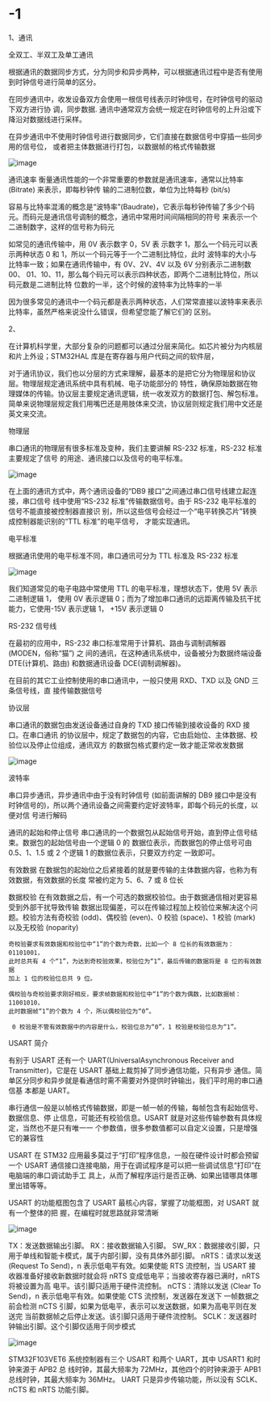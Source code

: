 # -1

1、通讯

全双工、半双工及单工通讯

根据通讯的数据同步方式，分为同步和异步两种，可以根据通讯过程中是否有使用到时钟信号进行简单的区分。

在同步通讯中，收发设备双方会使用一根信号线表示时钟信号，在时钟信号的驱动下双方进行协
调，同步数据.
通讯中通常双方会统一规定在时钟信号的上升沿或下降沿对数据线进行采样。

在异步通讯中不使用时钟信号进行数据同步，它们直接在数据信号中穿插一些同步用的信号位，
或者把主体数据进行打包，以数据帧的格式传输数据

![image](https://github.com/user-attachments/assets/62eefaba-5c8a-45c1-8090-95b23d14b873)


通讯速率
衡量通讯性能的一个非常重要的参数就是通讯速率，通常以比特率 (Bitrate) 来表示，即每秒钟传
输的二进制位数，单位为比特每秒 (bit/s)

容易与比特率混淆的概念是“波特率”(Baudrate)，它表示每秒钟传输了多少个码元。而码元是通讯信号调制的概念，通讯中常用时间间隔相同的符号
来表示一个二进制数字，这样的信号称为码元

如常见的通讯传输中，用 0V 表示数字 0，5V 表
示数字 1，那么一个码元可以表示两种状态 0 和 1，所以一个码元等于一个二进制比特位，此时
波特率的大小与比特率一致；如果在通讯传输中，有 0V、2V、4V 以及 6V 分别表示二进制数 00、
01、10、11，那么每个码元可以表示四种状态，即两个二进制比特位，所以码元数是二进制比特
位数的一半，这个时候的波特率为比特率的一半

因为很多常见的通讯中一个码元都是表示两种状态，人们常常直接以波特率来表示比特率，虽然严格来说没什么错误，但希望您能了解它们的
区别。

2、

在计算机科学里，大部分复杂的问题都可以通过分层来简化。如芯片被分为内核层和片上外设；STM32HAL 库是在寄存器与用户代码之间的软件层，

对于通讯协议，我们也以分层的方式来理解，最基本的是把它分为物理层和协议层。物理层规定通讯系统中具有机械、电子功能部分的
特性，确保原始数据在物理媒体的传输。协议层主要规定通讯逻辑，统一收发双方的数据打包、解包标准。简单来说物理层规定我们用嘴巴还是用肢体来交流，协议层则规定我们用中文还是英文来交流。

物理层

串口通讯的物理层有很多标准及变种，我们主要讲解 RS-232 标准，RS-232 标准主要规定了信号
的用途、通讯接口以及信号的电平标准。

![image](https://github.com/user-attachments/assets/831cc7eb-ace0-45c2-94cc-bca65f20a65a)

在上面的通讯方式中，两个通讯设备的“DB9 接口”之间通过串口信号线建立起连接，串口信号
线中使用“RS-232 标准”传输数据信号。由于 RS-232 电平标准的信号不能直接被控制器直接识
别，所以这些信号会经过一个“电平转换芯片”转换成控制器能识别的“TTL 标准”的电平信号，
才能实现通讯。

电平标准

根据通讯使用的电平标准不同，串口通讯可分为 TTL 标准及 RS-232 标准

![image](https://github.com/user-attachments/assets/a5771caa-49e4-4dd6-a43c-a881933c3482)

我们知道常见的电子电路中常使用 TTL 的电平标准，理想状态下，使用 5V 表示二进制逻辑 1，
使用 0V 表示逻辑 0；而为了增加串口通讯的远距离传输及抗干扰能力，它使用-15V 表示逻辑 1，
+15V 表示逻辑 0


RS-232 信号线

  在最初的应用中，RS-232 串口标准常用于计算机、路由与调制调解器 (MODEN，俗称“猫”) 之
  间的通讯，在这种通讯系统中，设备被分为数据终端设备 DTE(计算机、路由) 和数据通讯设备
  DCE(调制调解器)。

在目前的其它工业控制使用的串口通讯中，一般只使用 RXD、TXD 以及 GND 三条信号线，直
接传输数据信号

协议层

串口通讯的数据包由发送设备通过自身的 TXD 接口传输到接收设备的 RXD 接口。在串口通讯
的协议层中，规定了数据包的内容，它由启始位、主体数据、校验位以及停止位组成，通讯双方
的数据包格式要约定一致才能正常收发数据

![image](https://github.com/user-attachments/assets/a773655e-f134-403f-85a5-c7489ed47245)

波特率

串口异步通讯，异步通讯中由于没有时钟信号 (如前面讲解的 DB9 接口中是没有时钟信号的)，所以两个通讯设备之间需要约定好波特率，即每个码元的长度，以便对信
号进行解码

  通讯的起始和停止信号
      串口通讯的一个数据包从起始信号开始，直到停止信号结束。数据包的起始信号由一个逻辑 0 的
      数据位表示，而数据包的停止信号可由 0.5、1、1.5 或 2 个逻辑 1 的数据位表示，只要双方约定
      一致即可。
	  
  有效数据
      在数据包的起始位之后紧接着的就是要传输的主体数据内容，也称为有效数据，有效数据的长度
      常被约定为 5、6、7 或 8 位长
	  
  数据校验
  	  在有效数据之后，有一个可选的数据校验位。由于数据通信相对更容易受到外部干扰导致传输
	  数据出现偏差，可以在传输过程加上校验位来解决这个问题。校验方法有奇校验 (odd)、偶校验
	 (even)、0 校验 (space)、1 校验 (mark) 以及无校验 (noparity)
  
  	奇校验要求有效数据和校验位中“1”的个数为奇数，比如一个 8 位长的有效数据为：01101001，
  	此时总共有 4 个“1”，为达到奇校验效果，校验位为“1”，最后传输的数据将是 8 位的有效数据
  	加上 1 位的校验位总共 9 位。

 	偶校验与奇校验要求刚好相反，要求帧数据和校验位中“1”的个数为偶数，比如数据帧：11001010，
 	此时数据帧“1”的个数为 4 个，所以偶校验位为“0”。
 
	 0 校验是不管有效数据中的内容是什么，校验位总为“0”，1 校验是校验位总为“1”。

USART 简介

有别于 USART 还有一个 UART(UniversalAsynchronous Receiver and Transmitter)，它是在 USART 基础上裁剪掉了同步通信功能，只有异步
通信。简单区分同步和异步就是看通信时需不需要对外提供时钟输出，我们平时用的串口通信基
本都是 UART。

串行通信一般是以帧格式传输数据，即是一帧一帧的传输，每帧包含有起始信号、数据信息、停
止信息，可能还有校验信息。USART 就是对这些传输参数有具体规定，当然也不是只有唯一一
个参数值，很多参数值都可以自定义设置，只是增强它的兼容性

USART 在 STM32 应用最多莫过于“打印”程序信息，一般在硬件设计时都会预留一个 USART
通信接口连接电脑，用于在调试程序是可以把一些调试信息“打印”在电脑端的串口调试助手工
具上，从而了解程序运行是否正确、如果出错哪具体哪里出错等等。

USART 的功能框图包含了 USART 最核心内容，掌握了功能框图，对 USART 就有一个整体的把
握，在编程时就思路就非常清晰

![image](https://github.com/user-attachments/assets/6da7ecbb-3f1e-44be-8b5e-0f7188ae0ef7)

TX：发送数据输出引脚。
RX：接收数据输入引脚。
SW_RX：数据接收引脚，只用于单线和智能卡模式，属于内部引脚，没有具体外部引脚。
nRTS：请求以发送 (Request To Send)，n 表示低电平有效。如果使能 RTS 流控制，当 USART 接
收器准备好接收新数据时就会将 nRTS 变成低电平；当接收寄存器已满时，nRTS 将被设置为高
电平。该引脚只适用于硬件流控制。
nCTS：清除以发送 (Clear To Send)，n 表示低电平有效。如果使能 CTS 流控制，发送器在发送下
一帧数据之前会检测 nCTS 引脚，如果为低电平，表示可以发送数据，如果为高电平则在发送完
当前数据帧之后停止发送。该引脚只适用于硬件流控制。
SCLK：发送器时钟输出引脚。这个引脚仅适用于同步模式

![image](https://github.com/user-attachments/assets/bde3cf84-e614-420e-95c4-73a1d40a369a)


STM32F103VET6 系统控制器有三个 USART 和两个 UART，其中 USART1 和时钟来源于 APB2 总
线时钟，其最大频率为 72MHz，其他四个的时钟来源于 APB1 总线时钟，其最大频率为 36MHz。
UART 只是异步传输功能，所以没有 SCLK、nCTS 和 nRTS 功能引脚。































